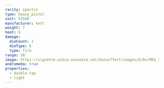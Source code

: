 ```yaml
---
rarity: spectre
type: heavy_pistol
cost: 53500
manufacturer: kett
weight: 7
heat: 6
damage:
  dieCount: 1
  dieType: 6
  type: fire
range: 50
image: https://vignette.wikia.nocookie.net/masseffect/images/b/be/MEA_Silhesh_MP.png/revision/latest?cb=20180530061830
andromeda: true
properties:
  - double-tap
  - light
---
```

